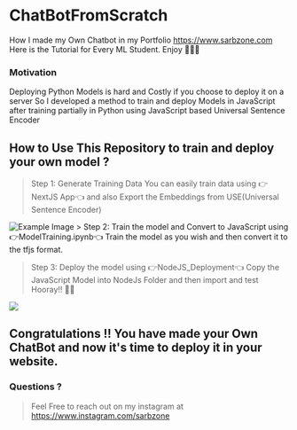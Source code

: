 # ChatBotFromScratch
How I made my Own Chatbot in my Portfolio https://www.sarbzone.com Here is the Tutorial for Every ML Student. Enjoy 🎉🎉🎉

### Motivation
Deploying Python Models is hard and Costly if you choose to deploy it on a server
So I developed a method to train and deploy Models in JavaScript after training partially in Python using JavaScript based Universal Sentence Encoder

## How to Use This Repository to train and deploy your own model ?

>Step 1: Generate Training Data
You can easily train data using 👉NextJS App👈 and
also Export the Embeddings from USE(Universal Sentence Encoder)
<img src="https://i.ibb.co/rb1GPwd/Screenshot-2024-04-21-at-5-08-28-AM.png" alt="Example Image">
> Step 2: Train the model and Convert to JavaScript using 👉ModelTraining.ipynb👈
Train the model as you wish and then convert it to the tfjs format.

>Step 3: Deploy the model using 👉NodeJS_Deployment👈
Copy the JavaScript Model into NodeJs Folder and then import and test Hooray!! 🎉🎉
<img src="https://i.ibb.co/ftCnkC1/ezgif-6-51e3da6360.gif"/>


## Congratulations !! You have made your Own ChatBot and now it's time to deploy it in your website.

### Questions ?
>Feel Free to reach out on my instagram at https://www.instagram.com/sarbzone
